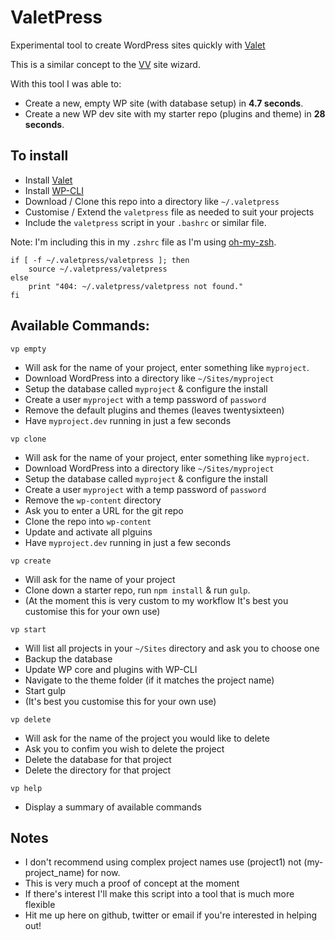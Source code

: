 # ValetPress

Experimental tool to create WordPress sites quickly with [Valet](https://laravel.com/docs/5.2/valet)

This is a similar concept to the [VV](https://github.com/bradp/vv) site wizard.

With this tool I was able to:

- Create a new, empty WP site (with database setup) in **4.7 seconds**.
- Create a new WP dev site with my starter repo (plugins and theme) in **28 seconds**.

## To install

- Install [Valet](https://laravel.com/docs/5.2/valet)  
- Install [WP-CLI](https://wp-cli.org/)
- Download / Clone this repo into a directory like `~/.valetpress`
- Customise / Extend the `valetpress` file as needed to suit your projects
- Include the `valetpress` script in your `.bashrc` or similar file.

Note: I'm including this in my `.zshrc` file as I'm using [oh-my-zsh](https://github.com/robbyrussell/oh-my-zsh).

```
if [ -f ~/.valetpress/valetpress ]; then
    source ~/.valetpress/valetpress
else
    print "404: ~/.valetpress/valetpress not found."
fi
```

## Available Commands:

`vp empty`

- Will ask for the name of your project, enter something like `myproject`.
- Download WordPress into a directory like `~/Sites/myproject`
- Setup the database called `myproject` & configure the install
- Create a user `myproject` with a temp password of `password`
- Remove the default plugins and themes (leaves twentysixteen)
- Have `myproject.dev` running in just a few seconds

`vp clone`

- Will ask for the name of your project, enter something like `myproject`.
- Download WordPress into a directory like `~/Sites/myproject`
- Setup the database called `myproject` & configure the install
- Create a user `myproject` with a temp password of `password`
- Remove the `wp-content` directory
- Ask you to enter a URL for the git repo
- Clone the repo into `wp-content`
- Update and activate all plguins
- Have `myproject.dev` running in just a few seconds



`vp create`
- Will ask for the name of your project
- Clone down a starter repo, run `npm install` & run `gulp`.
- (At the moment this is very custom to my workflow It's best you customise this for your own use)

`vp start`
- Will list all projects in your `~/Sites` directory and ask you to choose one
- Backup the database
- Update WP core and plugins with WP-CLI
- Navigate to the theme folder (if it matches the project name)
- Start gulp
- (It's best you customise this for your own use)

`vp delete`
- Will ask for the name of the project you would like to delete
- Ask you to confim you wish to delete the project
- Delete the database for that project
- Delete the directory for that project

`vp help` 
- Display a summary of available commands

##  Notes

- I don't recommend using complex project names use (project1) not (my-project_name) for now.
- This is very much a proof of concept at the moment
- If there's interest I'll make this script into a tool that is much more flexible
- Hit me up here on github, twitter or email if you're interested in helping out!

